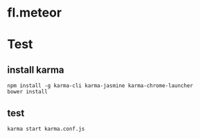 # fl.meteor


# Test

## install karma
```
npm install -g karma-cli karma-jasmine karma-chrome-launcher
bower install
```

## test
```
karma start karma.conf.js
```